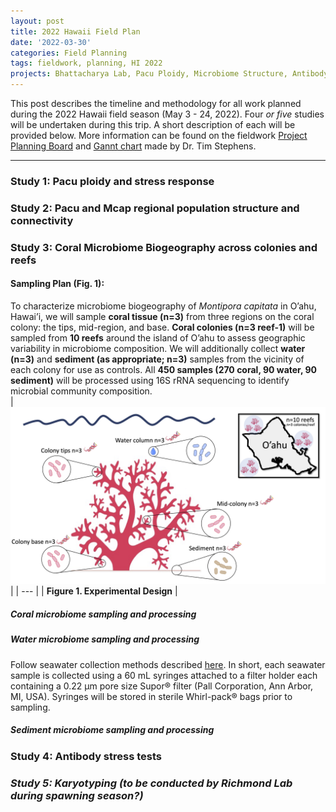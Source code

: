 ```yaml
---
layout: post
title: 2022 Hawaii Field Plan  
date: '2022-03-30'
categories: Field Planning
tags: fieldwork, planning, HI 2022
projects: Bhattacharya Lab, Pacu Ploidy, Microbiome Structure, Antibody Stress Test, Oahu Pop Gen
---
```


This post describes the timeline and methodology for all work planned during the 2022 Hawaii field season (May 3 - 24, 2022). Four *or five* studies will be undertaken during this trip. A short description of each will be provided below. More information can be found on the fieldwork [Project Planning Board](https://docs.google.com/document/d/1Wk-LZTC3IodZK4Fl0aom9ScmrV3Sp7WyebNt9Eip_JA/edit?usp=sharing) and [Gannt chart](https://docs.google.com/spreadsheets/d/1c775d3092MQPRe_A6MTZHt1ST8cilzxIEh20Iktq_jE/edit?usp=sharing) made by Dr. Tim Stephens.

---

### Study 1: Pacu ploidy and stress response


### Study 2: Pacu and Mcap regional population structure and connectivity


### Study 3: Coral Microbiome Biogeography across colonies and reefs


#### Sampling Plan (Fig. 1):  
To characterize microbiome biogeography of *Montipora capitata* in O’ahu, Hawai’i, we will sample **coral tissue (n=3)** from three regions on the coral colony: the tips, mid-region, and base. **Coral colonies (n=3 reef-1)** will be sampled from **10 reefs** around the island of O’ahu to assess geographic variability in microbiome composition. We will additionally collect **water (n=3)** and **sediment (as appropriate; n=3)** samples from the vicinity of each colony for use as controls. All **450 samples (270 coral, 90 water, 90 sediment)** will be processed using 16S rRNA sequencing to identify microbial community composition.  
| ![study 3 sampling plan](https://raw.githubusercontent.com/echille/E.-Chille-Open-Lab-Notebook/master/images/Coral_microbiome_experiment_conceptual_figure.png) |
| --- |
| **Figure 1. Experimental Design** |

##### Coral microbiome sampling and processing

##### Water microbiome sampling and processing

Follow seawater collection methods described [here](https://journals.plos.org/plosone/article?id=10.1371/journal.pone.0229442#sec002). In short, each seawater sample is collected using a 60 mL syringes attached to a filter holder each containing a 0.22 μm pore size Supor® filter (Pall Corporation, Ann Arbor, MI, USA). Syringes will be stored in sterile Whirl-pack® bags prior to sampling.

##### Sediment microbiome sampling and processing

### Study 4: Antibody stress tests


### *Study 5: Karyotyping (to be conducted by Richmond Lab during spawning season?)*






